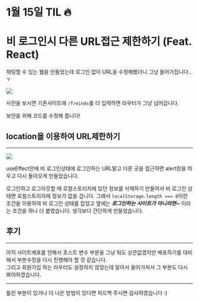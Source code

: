 # 1월 15일 TIL 🔥

# 비 로그인시 다른 URL접근 제한하기 (Feat. React)



 채팅할 수 있는 웹을 만들었는데 로그인 없이 URL을 수정해봤더니 그냥 들어가집니다..ㅜ

![](https://images.velog.io/images/originxh/post/4217343b-05c6-45e3-b4c3-af8a625c2d46/%E1%84%89%E1%85%B3%E1%84%8F%E1%85%B3%E1%84%85%E1%85%B5%E1%86%AB%E1%84%89%E1%85%A3%E1%86%BA%202022-01-15%2015.14.26.png)

사진을 보시면 기존사이트에 `/freinds`를 더 입력하면 라우터가 그냥 넘어갑니다.

보안을 위해 코드를 수정해 줍니다!

## location을 이용하여 URL제한하기

---

![](https://images.velog.io/images/originxh/post/5905bac6-fbe9-47a5-80e1-15faa0560bff/%E1%84%89%E1%85%B3%E1%84%8F%E1%85%B3%E1%84%85%E1%85%B5%E1%86%AB%E1%84%89%E1%85%A3%E1%86%BA%202022-01-15%2015.13.44.png)

useEffect안에 비 로그인상태에 로그인하는 URL말고 다른 곳을 접근하면 alert창을 띄우고 다시 돌아오게 만들었습니다. 

 로그인하고 로그아웃할 때 로컬스토리지에 있던 정보를 삭제하기 만들어서 비 로그인 상태면 로컬스토리지에 정보가 없을 겁니다. 그래서 `localStorage.length === 0`이란 조건을 이용하여 비 로그인 상태를 잡았고 옆에는 ***로그인하는 사이트가 아니라면~*** 이라는 조건을 하나 더 붙였습니다. 생각보다 간단하게 만들었습니다. 

## 후기

---

 아직 사이트배포를 안해서 호스트 변수 부분을 그냥 둬도 상관없겠지만 배포하기를 대비해서 부분수정을 다시 진행해야 할 것 같습니다.    
 그리고 회원가입 하는 라우터도 설정하지 않았는데 알아서 들어가져서 그 부분도 다시 봐야하겠습니다.

---
 틀린 부분이 있거나 더 나은 방법이 있다면 피드백 주시면 감사하겠습니다 :)